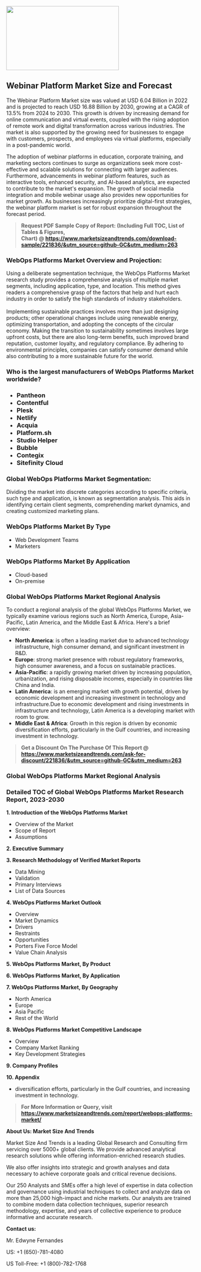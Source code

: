 <p><img class="alignnone size-medium wp-image-20088" src="https://ffe5etoiles.com/wp-content/uploads/2024/12/MST1-300x171.png" alt="" width="300" height="171" /></p><h2>Webinar Platform Market Size and Forecast</h2><p>The Webinar Platform Market size was valued at USD 6.04 Billion in 2022 and is projected to reach USD 16.88 Billion by 2030, growing at a CAGR of 13.5% from 2024 to 2030. This growth is driven by increasing demand for online communication and virtual events, coupled with the rising adoption of remote work and digital transformation across various industries. The market is also supported by the growing need for businesses to engage with customers, prospects, and employees via virtual platforms, especially in a post-pandemic world.</p><p>The adoption of webinar platforms in education, corporate training, and marketing sectors continues to surge as organizations seek more cost-effective and scalable solutions for connecting with larger audiences. Furthermore, advancements in webinar platform features, such as interactive tools, enhanced security, and AI-based analytics, are expected to contribute to the market's expansion. The growth of social media integration and mobile webinar usage also provides new opportunities for market growth. As businesses increasingly prioritize digital-first strategies, the webinar platform market is set for robust expansion throughout the forecast period.</p></p><blockquote id="" class=""><strong>Request PDF Sample Copy of Report: (Including Full TOC, List of Tables &amp; Figures, Chart)&nbsp;@&nbsp;<strong><a href="https://www.marketsizeandtrends.com/download-sample/221836/&utm_source=github-GC&utm_medium=263" target="_blank">https://www.marketsizeandtrends.com/download-sample/221836/&utm_source=github-GC&utm_medium=263</a></strong></strong></blockquote><h3 id="" class="">WebOps Platforms Market&nbsp;Overview and Projection:</h3><p id="" class="">Using a deliberate segmentation technique, the WebOps Platforms Market research study provides a comprehensive analysis of multiple market segments, including application, type, and location. This method gives readers a comprehensive grasp of the factors that help and hurt each industry in order to satisfy the high standards of industry stakeholders. <br /> <br />Implementing sustainable practices involves more than just designing products; other operational changes include using renewable energy, optimizing transportation, and adopting the concepts of the circular economy. Making the transition to sustainability sometimes involves large upfront costs, but there are also long-term benefits, such improved brand reputation, customer loyalty, and regulatory compliance. By adhering to environmental principles, companies can satisfy consumer demand while also contributing to a more sustainable future for the world.</p><h3 id="" class="">Who is the largest manufacturers of&nbsp;WebOps Platforms Market worldwide?</h3><h3 class=""><p><ul><li>Pantheon </li><li> Contentful </li><li> Plesk </li><li> Netlify </li><li> Acquia </li><li> Platform.sh </li><li> Studio Helper </li><li> Bubble </li><li> Contegix </li><li> Sitefinity Cloud</li></ul></p></h3><h3 id="" class="">Global&nbsp;WebOps Platforms Market Segmentation:</h3><p id="" class="">Dividing the market into discrete categories according to specific criteria, such type and application, is known as segmentation analysis. This aids in identifying certain client segments, comprehending market dynamics, and creating customized marketing plans.</p><h3 id="" class="">WebOps Platforms Market&nbsp;By Type</h3><p><p><ul><li>Web Development Teams</li><li> Marketers</p></li></ul></p></p><h3 id="" class="">WebOps Platforms Market&nbsp;By Application</h3><p class=""><p><ul><li>Cloud-based</li><li> On-premise</li></ul></p></p><h3 id="" class="">Global WebOps Platforms Market Regional Analysis</h3><p id="" class="">To conduct a regional analysis of the global WebOps Platforms Market, we typically examine various regions such as North America, Europe, Asia-Pacific, Latin America, and the Middle East &amp; Africa. Here's a brief overview:</p><ul><li><strong>North America</strong>: is often a leading market due to advanced technology infrastructure, high consumer demand, and significant investment in R&amp;D.</li><li><strong>Europe</strong>: strong market presence with robust regulatory frameworks, high consumer awareness, and a focus on sustainable practices.</li><li><strong>Asia-Pacific</strong>: a rapidly growing market driven by increasing population, urbanization, and rising disposable incomes, especially in countries like China and India.</li><li><strong>Latin America</strong>: is an emerging market with growth potential, driven by economic development and increasing investment in technology and infrastructure.Due to economic development and rising investments in infrastructure and technology, Latin America is a developing market with room to grow.</li><li><strong>Middle East &amp; Africa</strong>: Growth in this region is driven by economic diversification efforts, particularly in the Gulf countries, and increasing investment in technology.</li></ul><blockquote id="" class=""><strong>Get a Discount On The Purchase Of This Report @ <strong><a href="https://www.marketsizeandtrends.com/ask-for-discount/221836/&utm_source=github-GC&utm_medium=263" target="_blank">https://www.marketsizeandtrends.com/ask-for-discount/221836/&utm_source=github-GC&utm_medium=263</a></strong></strong></blockquote><h3 id="" class="">Global WebOps Platforms Market Regional Analysis</h3><h3 id="" class="">Detailed TOC of Global WebOps Platforms Market Research Report, 2023-2030</h3><p id="" class=""><strong>1. Introduction of the WebOps Platforms Market</strong></p><ul><li>Overview of the Market</li><li>Scope of Report</li><li>Assumptions</li></ul><p id="" class=""><strong>2. Executive Summary</strong></p><p id="" class=""><strong>3. Research Methodology of Verified Market Reports</strong></p><ul><li>Data Mining</li><li>Validation</li><li>Primary Interviews</li><li>List of Data Sources</li></ul><p id="" class=""><strong>4. WebOps Platforms Market Outlook</strong></p><ul><li>Overview</li><li>Market Dynamics</li><li>Drivers</li><li>Restraints</li><li>Opportunities</li><li>Porters Five Force Model</li><li>Value Chain Analysis</li></ul><p id="" class=""><strong>5. WebOps Platforms Market, By Product</strong></p><p id="" class=""><strong>6. WebOps Platforms Market, By Application</strong></p><p id="" class=""><strong>7. WebOps Platforms Market, By Geography</strong></p><ul><li>North America</li><li>Europe</li><li>Asia Pacific</li><li>Rest of the World</li></ul><p id="" class=""><strong>8. WebOps Platforms Market Competitive Landscape</strong></p><ul><li>Overview</li><li>Company Market Ranking</li><li>Key Development Strategies</li></ul><p id="" class=""><strong>9. Company Profiles</strong></p><p id="" class=""><strong>10. Appendix</strong></p><ul><li>diversification efforts, particularly in the Gulf countries, and increasing investment in technology.</li></ul><blockquote id="" class=""><strong>For More Information or Query, visit <strong><strong><a href="https://www.marketsizeandtrends.com/report/webops-platforms-market/" target="_blank">https://www.marketsizeandtrends.com/report/webops-platforms-market/</a></strong></strong></strong></blockquote><p id="" class=""><strong>About Us: Market Size And Trends</strong></p><p id="" class="">Market Size And Trends is a leading Global Research and Consulting firm servicing over 5000+ global clients. We provide advanced analytical research solutions while offering information-enriched research studies.</p><p id="" class="">We also offer insights into strategic and growth analyses and data necessary to achieve corporate goals and critical revenue decisions.</p><p id="" class="">Our 250 Analysts and SMEs offer a high level of expertise in data collection and governance using industrial techniques to collect and analyze data on more than 25,000 high-impact and niche markets. Our analysts are trained to combine modern data collection techniques, superior research methodology, expertise, and years of collective experience to produce informative and accurate research.</p><p id="" class=""><strong>Contact us:</strong></p><p id="" class="">Mr. Edwyne Fernandes</p><p id="" class="">US: +1 (650)-781-4080</p><p id="" class="">US Toll-Free: +1 (800)-782-1768</p>
